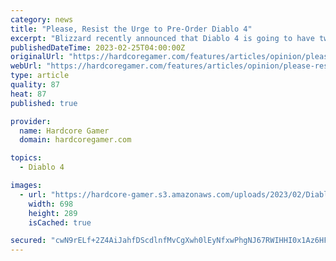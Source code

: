 ```yaml
---
category: news
title: "Please, Resist the Urge to Pre-Order Diablo 4"
excerpt: "Blizzard recently announced that Diablo 4 is going to have two “open betas” next month. The first will be from March 17 to March 19, and the second will be from March 24 to March 26. Everyone will who ..."
publishedDateTime: 2023-02-25T04:00:00Z
originalUrl: "https://hardcoregamer.com/features/articles/opinion/please-resist-the-urge-to-pre-order-diablo-4/437904/"
webUrl: "https://hardcoregamer.com/features/articles/opinion/please-resist-the-urge-to-pre-order-diablo-4/437904/"
type: article
quality: 87
heat: 87
published: true

provider:
  name: Hardcore Gamer
  domain: hardcoregamer.com

topics:
  - Diablo 4

images:
  - url: "https://hardcore-gamer.s3.amazonaws.com/uploads/2023/02/Diablo-Immortal-Barbarian.jpg"
    width: 698
    height: 289
    isCached: true

secured: "cwN9rELf+2Z4AiJahfDScdlnfMvCgXwh0lEyNfxwPhgNJ67RWIHHI0x1Az6HFiueJFIMLQqCDYCkIUqOE/Kb5VRqWGXkcVr4YJHeT7+3wb5E46VPoiTbdzRKfVb1AsSmY5ZD+50B4cBNT5CCGwpBYKUWYrwpcMAH4QxmrMv8FxcTEKg5jEDqTFffN0lxAWbtCCxnWZImrqVOh8tPe5Dst9+5WTcoapClLtUcM+3ahElIaLRzECgmLbCzBeQaAcDXx2rkEBNn5gUPnqkeTaabwfGIcTkRB786a7O8DIQfjiMnZq4Z4z7tRcPS/4LVKwhgVbxmn4J3kyYGplf+mLNWdESb3/kYqeNJRTbJlpf6sOE=;xE6PPz4i2KAFdNiEIZLxNw=="
---
```


